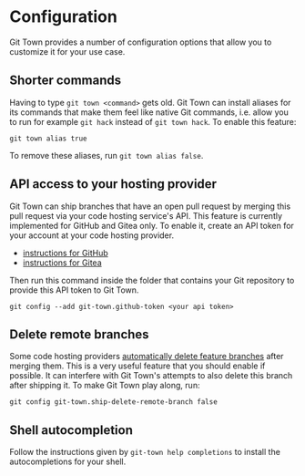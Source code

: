 # Configuration

Git Town provides a number of configuration options that allow you to customize
it for your use case.

## Shorter commands

Having to type `git town <command>` gets old. Git Town can install aliases for
its commands that make them feel like native Git commands, i.e. allow you to run
for example `git hack` instead of `git town hack`. To enable this feature:

```
git town alias true
```

To remove these aliases, run `git town alias false`.

## API access to your hosting provider

Git Town can ship branches that have an open pull request by merging this pull
request via your code hosting service's API. This feature is currently
implemented for GitHub and Gitea only. To enable it, create an API token for
your account at your code hosting provider.

- [instructions for GitHub](https://docs.github.com/en/authentication/keeping-your-account-and-data-secure/creating-a-personal-access-token)
- [instructions for Gitea](https://docs.gitea.io/en-us/api-usage)

Then run this command inside the folder that contains your Git repository to
provide this API token to Git Town.

```
git config --add git-town.github-token <your api token>
```

## Delete remote branches

Some code hosting providers
[automatically delete feature branches](https://docs.github.com/en/repositories/configuring-branches-and-merges-in-your-repository/configuring-pull-request-merges/managing-the-automatic-deletion-of-branches)
after merging them. This is a very useful feature that you should enable if
possible. It can interfere with Git Town's attempts to also delete this branch
after shipping it. To make Git Town play along, run:

```
git config git-town.ship-delete-remote-branch false
```

## Shell autocompletion

Follow the instructions given by `git-town help completions` to install the
autocompletions for your shell.
